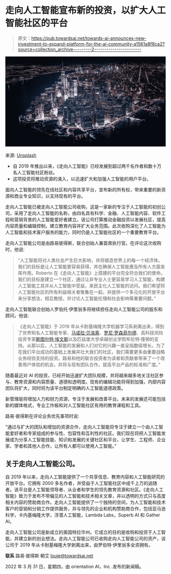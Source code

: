 # 走向人工智能宣布新的投资，以扩大人工智能社区的平台

> 原文：<https://pub.towardsai.net/towards-ai-announces-new-investment-to-expand-platform-for-the-ai-community-a1561a8f8ca2?source=collection_archive---------2----------------------->

![](img/e7ac06a9bb212e992da271b45218da60.png)

来源: [Unsplash](https://unsplash.com/photos/CR0E20Of7yU)

*   自 2019 年推出以来，《走向人工智能》已经发展到超过两千名作者和数十万名人工智能社区粉丝。
*   这项投资将推动资源的涌入，以迅速扩大和加强人工智能的用户平台。

面向人工智能的领先在线社区和内容共享平台，宣布新的所有权，带来重要的新资源和商业专业知识，以支持现有的平台。

走向人工智能已被走向人工智能公司收购，这是一家新的专注于人工智能的初创公司，采用了走向人工智能的名称，由四名具有科学、金融、人工智能内容、软件工程和营销背景的人工智能爱好者建立。该公司打算推动金融投资以发展社区，提高内容质量和编辑控制，建立教育内容并扩大业务范围。此次收购深化了人工智能为人工智能和技术客户服务的能力，同时仍是人工智能社区的一个重要教育平台。

走向人工智能公司是由路易彼得斯，联合创始人兼首席执行官。在评论这次收购时，他说:

> “人工智能将对人类社会产生巨大影响，并将塑造世界上的每一个经济体。我们的目标是让人工智能更容易获得，并在确保人工智能惠及所有人方面发挥作用。Roberto 在《走向人工智能》上搭建的平台完全符合我们的使命。我们的目标是建立一个社区，通过让非专业人士更容易学习人工智能，构建人工智能工具并从人工智能中受益，来民主化人工智能的访问。我们希望将人工智能社区的所有利益相关者聚集在一起，并提供一个多元化的开放平台来分享想法，相互教授，并讨论人工智能伦理和社会影响等重要问题。”

走向人工智能联合创始人罗伯托·伊里翁多将继续担任走向人工智能公司的股东和顾问，他说:

> 《走向人工智能》于 2019 年从卡耐基梅隆大学机器学习系剥离出来，得到了世界知名人工智能专家、[马诺拉·贝洛索](http://www.cs.cmu.edu/~mmv/)、[罗尼·罗森菲尔德](http://www.cs.cmu.edu/~roni/)、高科技风险投资专家[斯图尔特·埃文斯](https://www.cmu.edu/iii/innovators/faculty-staff/evans.html)以及匹兹堡大学卓越创业学院布伦特·隆顿的支持。从那以后，人工智能的发展和人们对它的兴趣一直呈指数级增长。为了在我们平台成功的基础上发展并壮大我们的社区，我们需要更多由重要战略业务经验支持的投资。路易和他的联合投资者为读者和贡献者带来了一个改善用户体验的机会，并将与现有团队合作，提高平台产品的标准和广度。”

随着最近对 AI 的投资，已经开始迅速扩大团队规模，并将越来越多地关注社区参与、教育资源和内容质量、道德和透明度。现有的编辑功能将得到加强，内部内容团队将扩大，同时将为该平台制定明确的人工智能道德政策。

新管理层将增加人力和财力资源，专注于发展和改善平台。未来的发展还可能包括新的媒体格式，专业工作板和对人工智能社区有用的教育课程和工具。

路易·彼得斯在评论业务优先事项时说:

“通过与扩大的团队和增加的资源合作，走向人工智能将专注于建立一个由人工智能爱好者和专家组成的参与性、包容性和互利性的社区。我们现在将把人工智能发展成为分享人工智能技能、知识和发展的关键社区和平台，让学生、工程师、企业家、学者和其他人合作，让所有人都可以使用人工智能。”

## 关于走向人工智能公司。

自 2019 年以来，走向人工智能提供了一个共享信息、教育内容和人工智能研究的开放平台。它拥有 2000 多名作者，并受益于人工智能社区中成千上万的追随者。该平台是人工智能领导者、从业者和学生的领先教育资源和社区。《走向人工智能》致力于发布不带偏见的人工智能和技术相关文章，并以透明的方式只与高度相关内容的赞助商合作。走向人工智能提供了一个独特的空间，为人工智能和技术客户的营销和分销工作提供服务，并与领先的企业和机构赞助商合作，包括亚马逊科学，卡内基梅隆大学，浮潜人工智能，Lambda Labs，Superb AI 和 Gather AI。

走向人工智能公司是新成立的美国特拉华州。它成立的目的是收购和投资于人工智能，并建立新的创业想法。走向人工智能公司已收购走向人工智能公司的资产，该公司于 2019 年从卡耐基梅隆大学剥离出来，由罗伯特·伊里翁多全资拥有。

**联系** 路易·彼得斯
朝艾
louie@towardsai.net

2022 年 3 月 31 日，星期四，由 orientation AI，Inc .发布的新闻稿。